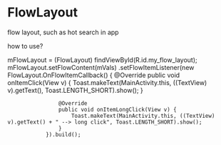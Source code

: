 # FlowLayout
flow layout, such as hot search in app

how to use?

mFlowLayout = (FlowLayout) findViewById(R.id.my_flow_layout);
        mFlowLayout.setFlowContent(mVals)
                .setFlowItemListener(new FlowLayout.OnFlowItemCallback() {
                    @Override
                    public void onItemClick(View v) {
                        Toast.makeText(MainActivity.this, ((TextView) v).getText(), Toast.LENGTH_SHORT).show();
                    }

                    @Override
                    public void onItemLongClick(View v) {
                        Toast.makeText(MainActivity.this, ((TextView) v).getText() + " --> long click", Toast.LENGTH_SHORT).show();
                    }
                }).build();

